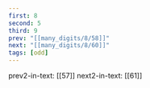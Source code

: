 ```yaml
---
first: 8
second: 5
third: 9
prev: "[[many_digits/8/58]]"
next: "[[many_digits/8/60]]"
tags: [odd]
---
```

prev2-in-text: [[57]]
next2-in-text: [[61]]
